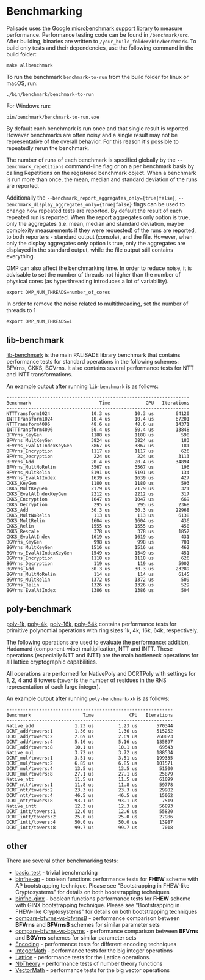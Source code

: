 # Benchmarking

Palisade uses the [Google microbenchmark support library](https://github.com/google/benchmark#running-benchmarks) to measure performance. Performance testing code can be found in `/benchmark/src`. After building, binaries are written to `/your_build_folder/bin/benchmark`. To build only tests and their dependencies, use the following command in the build folder:

```
make allbenchmark
```

To run the benchmark `benchmark-to-run` from the build folder for linux or macOS, run:

```
./bin/benchmark/benchmark-to-run
```

For Windows run:

 ```
 bin/benchmark/benchmark-to-run.exe
 ```

By default each benchmark is run once and that single result is reported. However benchmarks are often noisy and a single result may not be representative of the overall behavior. For this reason it's possible to repeatedly rerun the benchmark.

The number of runs of each benchmark is specified globally by the `--benchmark_repetitions` command-line flag or on a per benchmark basis by calling Repetitions on the registered benchmark object. When a benchmark is run more than once, the mean, median and standard deviation of the runs are reported.

Additionally the `--benchmark_report_aggregates_only={true|false}`, `--benchmark_display_aggregates_only={true|false}` flags can be used to change how repeated tests are reported. By default the result of each repeated run is reported. When the report aggregates only option is true, only the aggregates (i.e. mean, median and standard deviation, maybe complexity measurements if they were requested) of the runs are reported, to both reporters - standard output (console), and the file. However, when only the display aggregates only option is true, only the aggregates are displayed in the standard output, while the file output still contains everything.

OMP can also affect the benchmarking time. In order to reduce noise, it is advisable to set the number of threads not higher than the number of physical cores (as hyperthreading introduces a lot of variability).

```
export OMP_NUM_THREADS=number_of_cores
```

In order to remove the noise related to multithreading, set the number of threads to 1

```
export OMP_NUM_THREADS=1
```

## lib-benchmark

[lib-benchmark](lib-benchmark.cpp) is the main PALISADE library benchmark that contains performance tests for standard operations in the following schemes: BFVrns, CKKS, BGVrns. It also contains several performance tests for NTT and INTT transformations.

An example output after running `lib-benchmark` is as follows:

```
-------------------------------------------------------------------
Benchmark                         Time             CPU   Iterations
-------------------------------------------------------------------
NTTTransform1024               10.3 us         10.3 us        64120
INTTTransform1024              10.4 us         10.4 us        67201
NTTTransform4096               48.6 us         48.6 us        14371
INTTTransform4096              50.4 us         50.4 us        13848
BFVrns_KeyGen                  1188 us         1188 us          590
BFVrns_MultKeyGen              3824 us         3824 us          183
BFVrns_EvalAtIndexKeyGen       3867 us         3867 us          181
BFVrns_Encryption              1117 us         1117 us          626
BFVrns_Decryption               224 us          224 us         3113
BFVrns_Add                     20.4 us         20.4 us        34894
BFVrns_MultNoRelin             3567 us         3567 us          196
BFVrns_MultRelin               5191 us         5191 us          134
BFVrns_EvalAtIndex             1639 us         1639 us          427
CKKS_KeyGen                    1180 us         1180 us          593
CKKS_MultKeyGen                2179 us         2179 us          321
CKKS_EvalAtIndexKeyGen         2212 us         2212 us          317
CKKS_Encryption                1047 us         1047 us          669
CKKS_Decryption                 295 us          295 us         2368
CKKS_Add                       30.3 us         30.3 us        22968
CKKS_MultNoRelin                113 us          113 us         6138
CKKS_MultRelin                 1604 us         1604 us          436
CKKS_Relin                     1555 us         1555 us          450
CKKS_Rescale                    378 us          378 us         1852
CKKS_EvalAtIndex               1619 us         1619 us          431
BGVrns_KeyGen                   998 us          998 us          701
BGVrns_MultKeyGen              1516 us         1516 us          462
BGVrns_EvalAtIndexKeyGen       1549 us         1549 us          451
BGVrns_Encryption              1118 us         1118 us          626
BGVrns_Decryption               119 us          119 us         5902
BGVrns_Add                     30.3 us         30.3 us        23289
BGVrns_MultNoRelin              114 us          114 us         6145
BGVrns_MultRelin               1372 us         1372 us          509
BGVrns_Relin                   1326 us         1326 us          529
BGVrns_EvalAtIndex             1386 us         1386 us          504
```

## poly-benchmark

[poly-1k](poly-benchmark-1k.cpp), [poly-4k](poly-benchmark-4k.cpp), [poly-16k](poly-benchmark-16k.cpp), [poly-64k](poly-test-64k.cpp)
contains performance tests for primitive polynomial operations with ring sizes 1k, 4k, 16k, 64k, respectively.

The following operations are used to evaluate the performance: addition, Hadamard (component-wise) multiplication, NTT and INTT. These operations (especially NTT and iNTT) are the main bottleneck operations for all lattice cryptographic capabilities.

All operations are performed for NativePoly and DCRTPoly with settings for 1, 2, 4 and 8 towers (`tower` is the number of residues in the RNS representation of each large integer).

An example output after running `poly-benchmark-xk` is as follows:

```
-------------------------------------------------------------
Benchmark                   Time             CPU   Iterations
-------------------------------------------------------------
Native_add               1.23 us         1.23 us       570344
DCRT_add/towers:1        1.36 us         1.36 us       515252
DCRT_add/towers:2        2.69 us         2.69 us       260023
DCRT_add/towers:4        5.16 us         5.16 us       135897
DCRT_add/towers:8        10.1 us         10.1 us        69543
Native_mul               3.72 us         3.72 us       188534
DCRT_mul/towers:1        3.51 us         3.51 us       199335
DCRT_mul/towers:2        6.85 us         6.85 us       101571
DCRT_mul/towers:4        13.5 us         13.5 us        51500
DCRT_mul/towers:8        27.1 us         27.1 us        25879
Native_ntt               11.5 us         11.5 us        61099
DCRT_ntt/towers:1        11.8 us         11.8 us        59778
DCRT_ntt/towers:2        23.3 us         23.3 us        29982
DCRT_ntt/towers:4        46.5 us         46.5 us        15062
DCRT_ntt/towers:8        93.1 us         93.1 us         7519
Native_intt              12.3 us         12.3 us        56893
DCRT_intt/towers:1       12.6 us         12.6 us        55820
DCRT_intt/towers:2       25.0 us         25.0 us        27986
DCRT_intt/towers:4       50.0 us         50.0 us        13987
DCRT_intt/towers:8       99.7 us         99.7 us         7018
```

## other

There are several other benchmarking tests:

* [basic_test](basic_test.cpp) - trivial benchmarking
* [binfhe-ap](binfhe-ap.cpp) - boolean functions performance tests for **FHEW** scheme with AP bootstrapping technique. Please see "Bootstrapping in FHEW-like Cryptosystems" for details on both bootstrapping techniques
* [binfhe-ginx](binfhe-ginx.cpp) - boolean functions performance tests for **FHEW** scheme with GINX bootstrapping technique. Please see "Bootstrapping in FHEW-like Cryptosystems" for details on both bootstrapping techniques
* [compare-bfvrns-vs-bfvrnsB](compare-bfvrns-vs-bfvrnsB.cpp) - performance comparison between **BFVrns** and **BFVrnsB** schemes for similar parameter sets
* [compare-bfvrns-vs-bgvrns](compare-bfvrns-vs-bgvrns.cpp) - performance comparison between **BFVrns** and **BGVrns** schemes for similar parameter sets
* [Encoding](Encoding.cpp) - performance tests for different encoding techniques
* [IntegerMath](IntegerMath.cpp) - performance tests for the big integer operations
* [Lattice](Lattice.cpp) - performance tests for the Lattice operations.
* [NbTheory](NbTheory.cpp) - performance tests of number theory functions
* [VectorMath](VectorMath.cpp) - performance tests for the big vector operations
